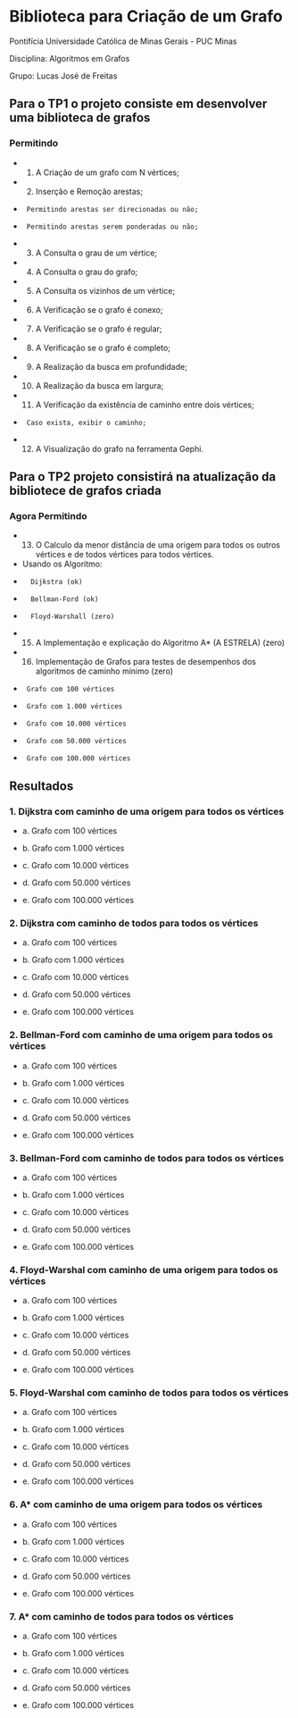 # Biblioteca para Criação de um Grafo


Pontifícia Universidade Católica de Minas Gerais - PUC Minas

Disciplina: Algoritmos em Grafos

Grupo: Lucas José de Freitas 

## Para o TP1 o projeto consiste em desenvolver uma biblioteca de grafos
### Permitindo  

- 1.  A Criação de um grafo com N vértices;
- 2.  Inserção e Remoção arestas;
-      Permitindo arestas ser direcionadas ou não;
-      Permitindo arestas serem ponderadas ou não;
- 3.  A Consulta o grau de um vértice;
- 4.  A Consulta o grau do grafo;
- 5.  A Consulta os vizinhos de um vértice;
- 6.  A Verificação se o grafo é conexo;
- 7.  A Verificação se o grafo é regular;
- 8.  A Verificação se o grafo é completo;
- 9.  A Realização da busca em profundidade;
- 10. A Realização da busca em largura;
- 11. A Verificação da existência de caminho entre dois vértices;
-      Caso exista, exibir o caminho;
- 12. A Visualização do grafo na ferramenta Gephi.

## Para o TP2 projeto consistirá na atualização da bibliotece de grafos criada 
### Agora Permitindo   


- 13. O Calculo da menor distância de uma origem para todos os outros vértices e de todos vértices para todos vértices.
-  Usando os Algoritmo:
-       Dijkstra (ok)
-       Bellman-Ford (ok)   
-       Floyd-Warshall (zero)
- 15. A Implementação e explicação do Algoritmo A* (A ESTRELA) (zero)
- 16. Implementação de Grafos para testes de desempenhos dos algoritmos de caminho mínimo (zero)
-	   Grafo com 100 vértices
-	   Grafo com 1.000 vértices
-	   Grafo com 10.000 vértices
-	   Grafo com 50.000 vértices
-	   Grafo com 100.000 vértices

## Resultados
### 1. Dijkstra com caminho de uma origem para todos os vértices
-   a. Grafo com 100 vértices

-   b. Grafo com 1.000 vértices

-   c. Grafo com 10.000 vértices

-   d. Grafo com 50.000 vértices

-   e. Grafo com 100.000 vértices

### 2. Dijkstra com caminho de todos para todos os vértices
-   a. Grafo com 100 vértices

-   b. Grafo com 1.000 vértices

-   c. Grafo com 10.000 vértices

-   d. Grafo com 50.000 vértices

-   e. Grafo com 100.000 vértices

### 2. Bellman-Ford com caminho de uma origem para todos os vértices
-   a. Grafo com 100 vértices

-   b. Grafo com 1.000 vértices

-   c. Grafo com 10.000 vértices

-   d. Grafo com 50.000 vértices

-   e. Grafo com 100.000 vértices

### 3. Bellman-Ford com caminho de todos para todos os vértices
-   a. Grafo com 100 vértices

-   b. Grafo com 1.000 vértices

-   c. Grafo com 10.000 vértices

-   d. Grafo com 50.000 vértices

-   e. Grafo com 100.000 vértices

### 4. Floyd-Warshal com caminho de uma origem para todos os vértices
-   a. Grafo com 100 vértices

-   b. Grafo com 1.000 vértices

-   c. Grafo com 10.000 vértices

-   d. Grafo com 50.000 vértices

-   e. Grafo com 100.000 vértices

### 5. Floyd-Warshal com caminho de todos para todos os vértices
-   a. Grafo com 100 vértices

-   b. Grafo com 1.000 vértices

-   c. Grafo com 10.000 vértices

-   d. Grafo com 50.000 vértices

-   e. Grafo com 100.000 vértices
  
### 6. A* com caminho de uma origem para todos os vértices
-   a. Grafo com 100 vértices

-   b. Grafo com 1.000 vértices

-   c. Grafo com 10.000 vértices

-   d. Grafo com 50.000 vértices

-   e. Grafo com 100.000 vértices
  
### 7. A* com caminho de todos para todos os vértices
-   a. Grafo com 100 vértices

-   b. Grafo com 1.000 vértices

-   c. Grafo com 10.000 vértices

-   d. Grafo com 50.000 vértices

-   e. Grafo com 100.000 vértices
